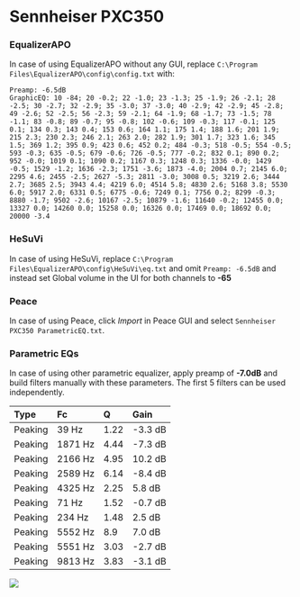 # Sennheiser PXC350

### EqualizerAPO
In case of using EqualizerAPO without any GUI, replace `C:\Program Files\EqualizerAPO\config\config.txt`
with:
```
Preamp: -6.5dB
GraphicEQ: 10 -84; 20 -0.2; 22 -1.0; 23 -1.3; 25 -1.9; 26 -2.1; 28 -2.5; 30 -2.7; 32 -2.9; 35 -3.0; 37 -3.0; 40 -2.9; 42 -2.9; 45 -2.8; 49 -2.6; 52 -2.5; 56 -2.3; 59 -2.1; 64 -1.9; 68 -1.7; 73 -1.5; 78 -1.1; 83 -0.8; 89 -0.7; 95 -0.8; 102 -0.6; 109 -0.3; 117 -0.1; 125 0.1; 134 0.3; 143 0.4; 153 0.6; 164 1.1; 175 1.4; 188 1.6; 201 1.9; 215 2.3; 230 2.3; 246 2.1; 263 2.0; 282 1.9; 301 1.7; 323 1.6; 345 1.5; 369 1.2; 395 0.9; 423 0.6; 452 0.2; 484 -0.3; 518 -0.5; 554 -0.5; 593 -0.3; 635 -0.5; 679 -0.6; 726 -0.5; 777 -0.2; 832 0.1; 890 0.2; 952 -0.0; 1019 0.1; 1090 0.2; 1167 0.3; 1248 0.3; 1336 -0.0; 1429 -0.5; 1529 -1.2; 1636 -2.3; 1751 -3.6; 1873 -4.0; 2004 0.7; 2145 6.0; 2295 4.6; 2455 -2.5; 2627 -5.3; 2811 -3.0; 3008 0.5; 3219 2.6; 3444 2.7; 3685 2.5; 3943 4.4; 4219 6.0; 4514 5.8; 4830 2.6; 5168 3.8; 5530 6.0; 5917 2.0; 6331 0.5; 6775 -0.6; 7249 0.1; 7756 0.2; 8299 -0.3; 8880 -1.7; 9502 -2.6; 10167 -2.5; 10879 -1.6; 11640 -0.2; 12455 0.0; 13327 0.0; 14260 0.0; 15258 0.0; 16326 0.0; 17469 0.0; 18692 0.0; 20000 -3.4
```

### HeSuVi
In case of using HeSuVi, replace `C:\Program Files\EqualizerAPO\config\HeSuVi\eq.txt` and omit `Preamp:
-6.5dB` and instead set Global volume in the UI for both channels to **-65**

### Peace
In case of using Peace, click *Import* in Peace GUI and select `Sennheiser PXC350 ParametricEQ.txt`.

### Parametric EQs
In case of using other parametric equalizer, apply preamp of **-7.0dB** and build filters manually with
these parameters. The first 5 filters can be used independently.

| Type    | Fc      |    Q | Gain    |
|:--------|:--------|:-----|:--------|
| Peaking | 39 Hz   | 1.22 | -3.3 dB |
| Peaking | 1871 Hz | 4.44 | -7.3 dB |
| Peaking | 2166 Hz | 4.95 | 10.2 dB |
| Peaking | 2589 Hz | 6.14 | -8.4 dB |
| Peaking | 4325 Hz | 2.25 | 5.8 dB  |
| Peaking | 71 Hz   | 1.52 | -0.7 dB |
| Peaking | 234 Hz  | 1.48 | 2.5 dB  |
| Peaking | 5552 Hz | 8.9  | 7.0 dB  |
| Peaking | 5551 Hz | 3.03 | -2.7 dB |
| Peaking | 9813 Hz | 3.83 | -3.1 dB |

![](https://raw.githubusercontent.com/jaakkopasanen/AutoEq/master/results/headphonecom/sbaf-serious/Sennheiser%20PXC350/Sennheiser%20PXC350.png)